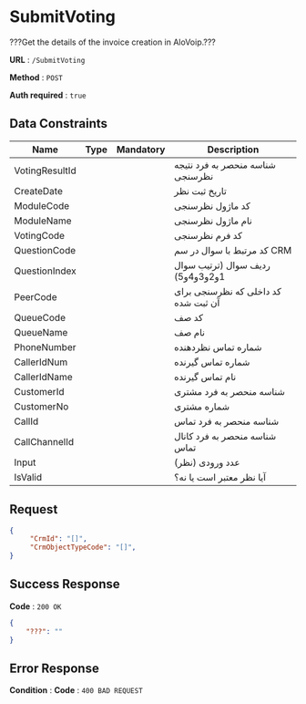 # SubmitVoting

???Get the details of the invoice creation in AloVoip.???


**URL** : `/SubmitVoting`

**Method** : `POST`

**Auth required** : `true`

## Data Constraints

|Name|Type|Mandatory|Description|
|-|-|-|-| 
|VotingResultId| | | شناسه منحصر به فرد نتیجه نظرسنجی|
|CreateDate | | | تاریخ ثبت نظر|
|ModuleCode | | | کد ماژول نظرسنجی|
|ModuleName | | | نام ماژول نظرسنجی|
|VotingCode | | | کد فرم نظرسنجی| 
|QuestionCode | | | کد مرتبط با سوال در سم CRM|
|QuestionIndex | | | ردیف سوال (ترتیب سوال 1و2و3و4و5)|
|PeerCode | | | کد داخلی که نظرسنجی برای آن ثبت شده|
|QueueCode | | | کد صف|
|QueueName | | | نام صف|
|PhoneNumber | | | شماره تماس نظردهنده |
|CallerIdNum | | | شماره تماس گیرنده|
|CallerIdName | | |نام تماس گیرنده | 
|CustomerId | | | شناسه منحصر به فرد مشتری|
|CustomerNo | | | شماره مشتری|
|CallId| | | شناسه منحصر به فرد تماس|
|CallChannelId | | | شناسه منحصر به فرد کانال تماس|
|Input | | | عدد ورودی (نظر)|
|IsValid | | | آیا نظر معتبر است یا نه؟|

## Request 


```json
{
     "CrmId": "[]",
     "CrmObjectTypeCode": "[]",
}
```

## Success Response

**Code** : `200 OK`

```json
{
    "???": ""
}

```

## Error Response

**Condition** : 
**Code** : `400 BAD REQUEST`

` ` 


